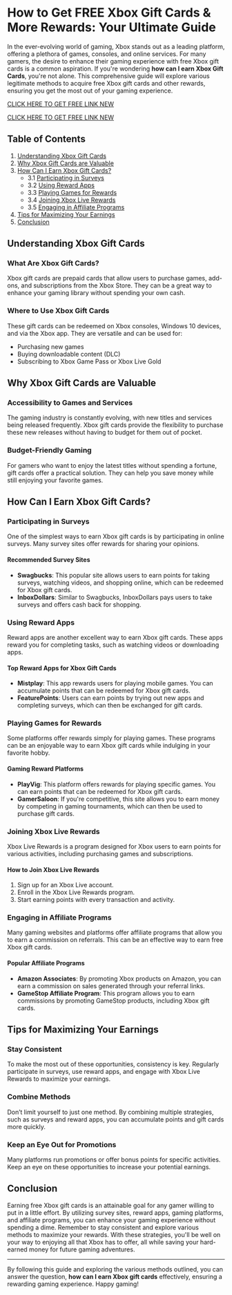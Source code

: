 # How to Get FREE Xbox Gift Cards & More Rewards: Your Ultimate Guide

In the ever-evolving world of gaming, Xbox stands out as a leading platform, offering a plethora of games, consoles, and online services. For many gamers, the desire to enhance their gaming experience with free Xbox gift cards is a common aspiration. If you're wondering **how can I earn Xbox Gift Cards**, you're not alone. This comprehensive guide will explore various legitimate methods to acquire free Xbox gift cards and other rewards, ensuring you get the most out of your gaming experience.

[CLICK HERE TO GET FREE LINK NEW](https://todaylink.site/freegiftcard/)

[CLICK HERE TO GET FREE LINK NEW](https://todaylink.site/freegiftcard/)

## Table of Contents

1. [Understanding Xbox Gift Cards](#understanding-xbox-gift-cards)
2. [Why Xbox Gift Cards are Valuable](#why-xbox-gift-cards-are-valuable)
3. [How Can I Earn Xbox Gift Cards?](#how-can-i-earn-xbox-gift-cards)
   - 3.1 [Participating in Surveys](#participating-in-surveys)
   - 3.2 [Using Reward Apps](#using-reward-apps)
   - 3.3 [Playing Games for Rewards](#playing-games-for-rewards)
   - 3.4 [Joining Xbox Live Rewards](#joining-xbox-live-rewards)
   - 3.5 [Engaging in Affiliate Programs](#engaging-in-affiliate-programs)
4. [Tips for Maximizing Your Earnings](#tips-for-maximizing-your-earnings)
5. [Conclusion](#conclusion)

## Understanding Xbox Gift Cards

### What Are Xbox Gift Cards?

Xbox gift cards are prepaid cards that allow users to purchase games, add-ons, and subscriptions from the Xbox Store. They can be a great way to enhance your gaming library without spending your own cash.

### Where to Use Xbox Gift Cards

These gift cards can be redeemed on Xbox consoles, Windows 10 devices, and via the Xbox app. They are versatile and can be used for:

- Purchasing new games
- Buying downloadable content (DLC)
- Subscribing to Xbox Game Pass or Xbox Live Gold

## Why Xbox Gift Cards are Valuable

### Accessibility to Games and Services

The gaming industry is constantly evolving, with new titles and services being released frequently. Xbox gift cards provide the flexibility to purchase these new releases without having to budget for them out of pocket.

### Budget-Friendly Gaming

For gamers who want to enjoy the latest titles without spending a fortune, gift cards offer a practical solution. They can help you save money while still enjoying your favorite games.

## How Can I Earn Xbox Gift Cards?

### Participating in Surveys

One of the simplest ways to earn Xbox gift cards is by participating in online surveys. Many survey sites offer rewards for sharing your opinions.

#### Recommended Survey Sites

- **Swagbucks**: This popular site allows users to earn points for taking surveys, watching videos, and shopping online, which can be redeemed for Xbox gift cards.
- **InboxDollars**: Similar to Swagbucks, InboxDollars pays users to take surveys and offers cash back for shopping.

### Using Reward Apps

Reward apps are another excellent way to earn Xbox gift cards. These apps reward you for completing tasks, such as watching videos or downloading apps.

#### Top Reward Apps for Xbox Gift Cards

- **Mistplay**: This app rewards users for playing mobile games. You can accumulate points that can be redeemed for Xbox gift cards.
- **FeaturePoints**: Users can earn points by trying out new apps and completing surveys, which can then be exchanged for gift cards.

### Playing Games for Rewards

Some platforms offer rewards simply for playing games. These programs can be an enjoyable way to earn Xbox gift cards while indulging in your favorite hobby.

#### Gaming Reward Platforms

- **PlayVig**: This platform offers rewards for playing specific games. You can earn points that can be redeemed for Xbox gift cards.
- **GamerSaloon**: If you're competitive, this site allows you to earn money by competing in gaming tournaments, which can then be used to purchase gift cards.

### Joining Xbox Live Rewards

Xbox Live Rewards is a program designed for Xbox users to earn points for various activities, including purchasing games and subscriptions. 

#### How to Join Xbox Live Rewards

1. Sign up for an Xbox Live account.
2. Enroll in the Xbox Live Rewards program.
3. Start earning points with every transaction and activity.

### Engaging in Affiliate Programs

Many gaming websites and platforms offer affiliate programs that allow you to earn a commission on referrals. This can be an effective way to earn free Xbox gift cards.

#### Popular Affiliate Programs

- **Amazon Associates**: By promoting Xbox products on Amazon, you can earn a commission on sales generated through your referral links.
- **GameStop Affiliate Program**: This program allows you to earn commissions by promoting GameStop products, including Xbox gift cards.

## Tips for Maximizing Your Earnings

### Stay Consistent

To make the most out of these opportunities, consistency is key. Regularly participate in surveys, use reward apps, and engage with Xbox Live Rewards to maximize your earnings.

### Combine Methods

Don’t limit yourself to just one method. By combining multiple strategies, such as surveys and reward apps, you can accumulate points and gift cards more quickly.

### Keep an Eye Out for Promotions

Many platforms run promotions or offer bonus points for specific activities. Keep an eye on these opportunities to increase your potential earnings.

## Conclusion

Earning free Xbox gift cards is an attainable goal for any gamer willing to put in a little effort. By utilizing survey sites, reward apps, gaming platforms, and affiliate programs, you can enhance your gaming experience without spending a dime. Remember to stay consistent and explore various methods to maximize your rewards. With these strategies, you'll be well on your way to enjoying all that Xbox has to offer, all while saving your hard-earned money for future gaming adventures.

---

By following this guide and exploring the various methods outlined, you can answer the question, **how can I earn Xbox gift cards** effectively, ensuring a rewarding gaming experience. Happy gaming!
